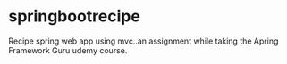 # springbootrecipe
Recipe spring web app using mvc..an assignment while taking the Apring Framework Guru udemy course.
